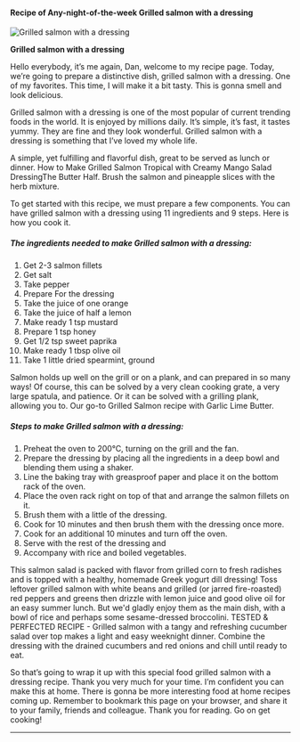             

#### Recipe of Any-night-of-the-week Grilled salmon with a dressing

![Grilled salmon with a dressing](https://img-global.cpcdn.com/recipes/430112b555e76268cdaecf9512d04841/751x532cq70/grilled-salmon-with-a-dressing-recipe-main-photo.jpg)

**Grilled salmon with a dressing**

Hello everybody, it’s me again, Dan, welcome to my recipe page. Today, we’re going to prepare a distinctive dish, grilled salmon with a dressing. One of my favorites. This time, I will make it a bit tasty. This is gonna smell and look delicious.

Grilled salmon with a dressing is one of the most popular of current trending foods in the world. It is enjoyed by millions daily. It’s simple, it’s fast, it tastes yummy. They are fine and they look wonderful. Grilled salmon with a dressing is something that I’ve loved my whole life.

A simple, yet fulfilling and flavorful dish, great to be served as lunch or dinner. How to Make Grilled Salmon Tropical with Creamy Mango Salad DressingThe Butter Half. Brush the salmon and pineapple slices with the herb mixture.

To get started with this recipe, we must prepare a few components. You can have grilled salmon with a dressing using 11 ingredients and 9 steps. Here is how you cook it.

##### The ingredients needed to make Grilled salmon with a dressing:

1.  Get 2-3 salmon fillets
2.  Get salt
3.  Take pepper
4.  Prepare For the dressing
5.  Take the juice of one orange
6.  Take the juice of half a lemon
7.  Make ready 1 tsp mustard
8.  Prepare 1 tsp honey
9.  Get 1/2 tsp sweet paprika
10.  Make ready 1 tbsp olive oil
11.  Take 1 little dried spearmint, ground

Salmon holds up well on the grill or on a plank, and can prepared in so many ways! Of course, this can be solved by a very clean cooking grate, a very large spatula, and patience. Or it can be solved with a grilling plank, allowing you to. Our go-to Grilled Salmon recipe with Garlic Lime Butter.

##### Steps to make Grilled salmon with a dressing:

1.  Preheat the oven to 200°C, turning on the grill and the fan.
2.  Prepare the dressing by placing all the ingredients in a deep bowl and blending them using a shaker.
3.  Line the baking tray with greasproof paper and place it on the bottom rack of the oven.
4.  Place the oven rack right on top of that and arrange the salmon fillets on it.
5.  Brush them with a little of the dressing.
6.  Cook for 10 minutes and then brush them with the dressing once more.
7.  Cook for an additional 10 minutes and turn off the oven.
8.  Serve with the rest of the dressing and
9.  Accompany with rice and boiled vegetables.

This salmon salad is packed with flavor from grilled corn to fresh radishes and is topped with a healthy, homemade Greek yogurt dill dressing! Toss leftover grilled salmon with white beans and grilled (or jarred fire-roasted) red peppers and greens then drizzle with lemon juice and good olive oil for an easy summer lunch. But we'd gladly enjoy them as the main dish, with a bowl of rice and perhaps some sesame-dressed broccolini. TESTED & PERFECTED RECIPE - Grilled salmon with a tangy and refreshing cucumber salad over top makes a light and easy weeknight dinner. Combine the dressing with the drained cucumbers and red onions and chill until ready to eat.

So that’s going to wrap it up with this special food grilled salmon with a dressing recipe. Thank you very much for your time. I’m confident you can make this at home. There is gonna be more interesting food at home recipes coming up. Remember to bookmark this page on your browser, and share it to your family, friends and colleague. Thank you for reading. Go on get cooking!

* * *